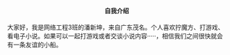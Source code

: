 ####  <center>自我介绍</center>
大家好，我是网络工程3班的潘新坤，来自广东茂名。个人喜欢拧魔方、打游戏、看电子小说。如果可以一起打游戏或者交谈小说内容·····，相信我们之间很快就会有一条友谊的小船。

